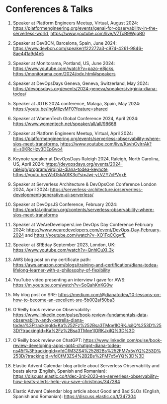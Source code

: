 # Conferences & Talks

1. Speaker at Platform Engineers Meetup, Virtual, August 2024: https://platformengineering.org/events/genai-for-observability-in-the-serverless-world, https://www.youtube.com/live/V7TcB9WgqB0

2. Speaker at DevBCN, Barcelona, Spain, June 2024: https://www.devbcn.com/speaker/f22272a3-c974-4261-9846-8ae441a9d4e5
   
3. Speaker at Monitorama, Portland, US, June 2024: https://www.youtube.com/watch?v=pazo-e8jcks, https://monitorama.com/2024/pdx.html#speakers

4. Speaker at DevOpsDays Geneva, Geneva, Switzerland, May 2024: https://devopsdays.org/events/2024-geneva/speakers/virginia-diana-todea/
   
5. Speaker at JOTB 2024 conference, Malaga, Spain, May 2024: https://youtu.be/lhgMlizvMF0?feature=shared

6. Speaker at WomenTech Global Conference 2024, April 2024: https://www.womentech.net/speaker/all/all/98668

7. Speaker at Platform Engineers Meetup, Virtual, April 2024: https://platformengineering.org/events/serverless-observability-where-slos-meet-transforms, https://www.youtube.com/live/KsvhCyIrrAk?si=s0KRcHzv3DEpGvo4 

8. Keynote speaker at DevOpsDays Raleigh 2024, Raleigh, North Carolina, US, April 2024: https://devopsdays.org/events/2024-raleigh/program/virginia-diana-todea-keynote, https://youtu.be/WcD5kA0fK3o?si=Jwj-yLVZY7cPVgxE
   
9. Speaker at Serverless Architecture & DevOpsCon Conference London 2024, April 2024: https://serverless-architecture.io/serverless-development/generative-ai-serverless/
   
10. Speaker at DevOpsJS Conference, February 2024: 
https://portal.gitnation.org/contents/serverless-observability-where-slos-meet-transforms

11. Speaker at WeAreDevelopersLive DevOps Day Conference February 2024: https://www.wearedevelopers.com/event/DevOps-Day-February-2024 and
https://youtube.com/watch?v=XO1FqCCgvfE

12. Speaker at SREday September 2023, London, UK: https://www.youtube.com/watch?v=QnhlCuXl_3k

13. AWS blog post on my certificate path: https://aws.amazon.com/blogs/training-and-certification/diana-todea-lifelong-learner-with-a-philosophy-of-flexibility

14. YouTube video presenting an interview I gave for AWS: https://m.youtube.com/watch?v=SoQahKnKG0w

15. My blog post on SRE: https://medium.com/@dianatodea/10-lessons-on-how-to-become-an-excellent-sre-5b002af50ba3

16. O'Reilly book review on Observability: 
https://www.linkedin.com/pulse/book-review-fundamentals-data-observability-andy-petrella-diana-todea%3FtrackingId=Ka%252Fz%252Bsa3TMqe1IORKJxiIQ%253D%253D/?trackingId=Ka%2Fz%2Bsa3TMqe1IORKJxiIQ%3D%3D

17. O'Reilly book review on ChatGPT:
https://www.linkedin.com/pulse/book-review-developing-apps-gpt4-chatgpt-diana-todea-ns45f%3FtrackingId=vfdCfM3ZS4%252B2Bs%252FM7x5vYQ%253D%253D/?trackingId=vfdCfM3ZS4%2B2Bs%2FM7x5vYQ%3D%3D

18. Elastic Advent Calendar blog article about Serverless Observability and beats alerts (English, Spanish and Romanian):
https://discuss.elastic.co/t/dec-3rd-2023-en-serverless-observability-how-beats-alerts-help-you-save-christmas/347284

19. Elastic Advent Calendar blog article about Good and Bad SLOs (English, Spanish and Romanian): https://discuss.elastic.co/t/347304
